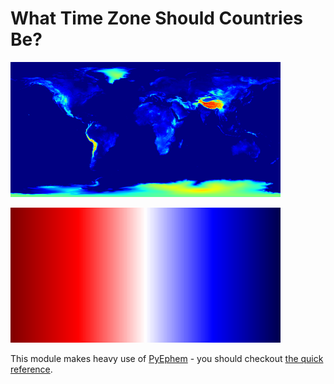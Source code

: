 # What Time Zone Should Countries Be?

![Elevation Map](elev.png)

![Noon Difference Map](noonDiff.png)

This module makes heavy use of [PyEphem](https://github.com/brandon-rhodes/pyephem) - you should checkout [the quick reference](https://rhodesmill.org/pyephem/quick.html).
